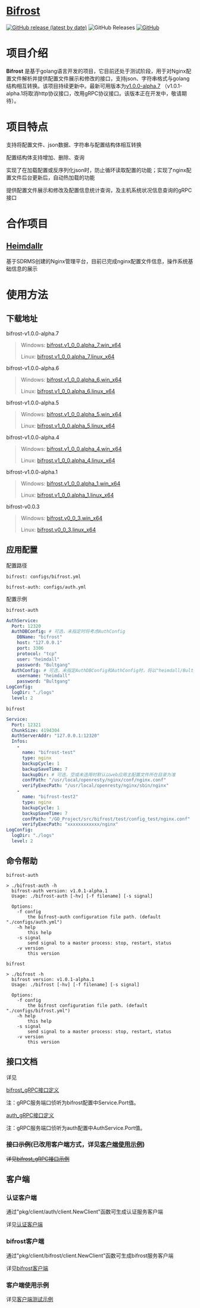 # [Bifrost](https://github.com/ClessLi/bifrost)

[![GitHub release (latest by date)](https://img.shields.io/github/v/release/ClessLi/bifrost?label=bifrost)](https://github.com/ClessLi/bifrost/releases/latest)
![GitHub Releases](https://img.shields.io/github/downloads/ClessLi/bifrost/latest/total)
[![GitHub](https://img.shields.io/github/license/ClessLi/bifrost)](LICENSE)

# 项目介绍

**Bifrost** 是基于golang语言开发的项目，它目前还处于测试阶段，用于对Nginx配置文件解析并提供配置文件展示和修改的接口，支持json、字符串格式与golang结构相互转换。该项目持续更新中。最新可用版本为[v1.0.0-alpha.7](https://github.com/ClessLi/bifrost/tree/v1.0.0-alpha.7) （v1.0.1-alpha.1将取消http协议接口，改用gRPC协议接口。该版本正在开发中，敬请期待）。

# 项目特点

支持将配置文件、json数据、字符串与配置结构体相互转换

配置结构体支持增加、删除、查询

实现了在加载配置或反序列化json时，防止循环读取配置的功能；实现了nginx配置文件后台更新后，自动热加载的功能

提供配置文件展示和修改及配置信息统计查询，及主机系统状况信息查询的gRPC接口

# 合作项目

## [Heimdallr](https://github.com/tanganyu1114/Heimdallr)

基于SDRMS创建的Nginx管理平台，目前已完成nginx配置文件信息，操作系统基础信息的展示

# 使用方法

## 下载地址

bifrost-v1.0.0-alpha.7

> Windows: [bifrost.v1_0_0.alpha_7.win_x64](https://github.com/ClessLi/bifrost/releases/download/v1.0.0-alpha.7/bifrost.v1_0_0.alpha_7.win_x64.zip)
> 
> Linux: [bifrost.v1_0_0.alpha_7.linux_x64](https://github.com/ClessLi/bifrost/releases/download/v1.0.0-alpha.7/bifrost.v1_0_0.alpha_7.linux_x64.zip)

bifrost-v1.0.0-alpha.6

> Windows: [bifrost.v1_0_0.alpha_6.win_x64](https://github.com/ClessLi/bifrost/releases/download/v1.0.0-alpha.6/bifrost.v1_0_0.alpha_6.win_x64.zip)
> 
> Linux: [bifrost.v1_0_0.alpha_6.linux_x64](https://github.com/ClessLi/bifrost/releases/download/v1.0.0-alpha.6/bifrost.v1_0_0.alpha_6.linux_x64.zip)

bifrost-v1.0.0-alpha.5

> Windows: [bifrost.v1_0_0.alpha_5.win_x64](https://github.com/ClessLi/bifrost/releases/download/v1.0.0-alpha.5/bifrost.v1_0_0.alpha_5.win_x64.zip)
> 
> Linux: [bifrost.v1_0_0.alpha_5.linux_x64](https://github.com/ClessLi/bifrost/releases/download/v1.0.0-alpha.5/bifrost.v1_0_0.alpha_5.linux_x64.zip)

bifrost-v1.0.0-alpha.4

> Windows: [bifrost.v1_0_0.alpha_4.win_x64](https://github.com/ClessLi/bifrost/releases/download/v1.0.0-alpha.4/bifrost.v1_0_0.alpha_4.win_x64.zip)
> 
> Linux: [bifrost.v1_0_0.alpha_4.linux_x64](https://github.com/ClessLi/bifrost/releases/download/v1.0.0-alpha.4/bifrost.v1_0_0.alpha_4.linux_x64.zip)

bifrost-v1.0.0-alpha.1

> Windows: [bifrost.v1_0_0.alpha_1.win_x64](https://github.com/ClessLi/bifrost/releases/download/v1.0.0-alpha.1/bifrost.v1_0_0.alpha_1.win_x64.zip)
> 
> Linux: [bifrost.v1_0_0.alpha_1.linux_x64](https://github.com/ClessLi/bifrost/releases/download/v1.0.0-alpha.1/bifrost.v1_0_0.alpha_1.linux_x64.zip)

bifrost-v0.0.3

> Windows: [bifrost.v0_0_3.win_x64](https://github.com/ClessLi/bifrost/releases/download/v0.0.3/bifrost.v0_0_3.win_x64.zip)
> 
> Linux: [bifrost.v0_0_3.linux_x64](https://github.com/ClessLi/bifrost/releases/download/v0.0.3/bifrost.v0_0_3.linux_x64.zip)

## 应用配置

配置路径

`bifrost: configs/bifrost.yml`

`bifrost-auth: configs/auth.yml`

配置示例

`bifrost-auth`
```yaml
AuthService:
  Port: 12320
  AuthDBConfig: # 可选，未指定时将考虑AuthConfig
    DBName: "bifrost"
    host: "127.0.0.1"
    port: 3306
    protocol: "tcp"
    user: "heimdall"
    password: "Bultgang"
  AuthConfig: # 可选，未指定AuthDBConfig和AuthConfig时，将以"heimdall/Bultgang"作为默认认证信息
    username: "heimdall"
    password: "Bultgang"
LogConfig:
  logDir: "./logs"
  level: 2
```

`bifrost`
```yaml
Service:
  Port: 12321
  ChunkSize: 4194304
  AuthServerAddr: "127.0.0.1:12320"
  Infos:
    -
      name: "bifrost-test"
      type: nginx
      backupCycle: 1
      backupSaveTime: 7
      backupDir: # 可选，空或未选用时默认以web应用主配置文件所在目录为准
      confPath: "/usr/local/openresty/nginx/conf/nginx.conf"
      verifyExecPath: "/usr/local/openresty/nginx/sbin/nginx"
    -
      name: "bifrost-test2"
      type: nginx
      backupCycle: 1
      backupSaveTime: 7
      confPath: "/GO_Project/src/bifrost/test/config_test/nginx.conf"
      verifyExecPath: "xxxxxxxxxxxx/nginx"
LogConfig:
  logDir: "./logs"
  level: 2
```

## 命令帮助

`bifrost-auth`
```
> ./bifrost-auth -h
  bifrost-auth version: v1.0.1-alpha.1
  Usage: ./bifrost-auth [-hv] [-f filename] [-s signal]
  
  Options:
    -f config
      	the bifrost-auth configuration file path. (default "./configs/auth.yml")
    -h help
      	this help
    -s signal
      	send signal to a master process: stop, restart, status
    -v version
      	this version
```

`bifrost`
```
> ./bifrost -h
  bifrost version: v1.0.1-alpha.1
  Usage: ./bifrost [-hv] [-f filename] [-s signal]
  
  Options:
    -f config
      	the bifrost configuration file path. (default "./configs/bifrost.yml")
    -h help
      	this help
    -s signal
      	send signal to a master process: stop, restart, status
    -v version
      	this version 
```

## 接口文档

详见

[bifrost_gRPC接口定义](api/protobuf-spec/bifrostpb/bifrost.proto)

注：gRPC服务端口侦听为bifrost配置中Service.Port值。

[auth_gRPC接口定义](api/protobuf-spec/authpb/auth.proto)

注：gRPC服务端口侦听为auth配置中AuthService.Port值。

### ~~接口示例~~(已改用客户端方式，详见[客户端使用示例](#test))

~~详见~~[~~bifrost_gRPC接口示例~~](test/grpc_client)

## 客户端

### 认证客户端

通过"pkg/client/auth/client.NewClient"函数可生成认证服务客户端

详见[认证客户端](pkg/client/auth/client.go)

### bifrost客户端

通过"pkg/client/bifrost/client.NewClient"函数可生成bifrost服务客户端

详见[bifrost客户端](pkg/client/bifrost/client.go)

<h3 id="test">客户端使用示例</h3>

详见[客户端测试示例](test/grpc_client)
